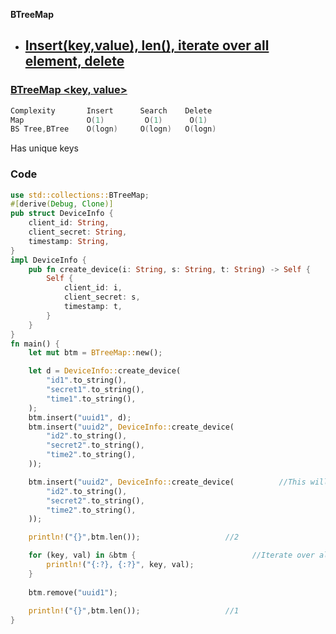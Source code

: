 **BTreeMap**
- [Insert(key,value), len(), iterate over all element, delete](#c)
  - 

<a name=btm></a>
### [BTreeMap <key, value>](https://doc.rust-lang.org/std/collections/struct.BTreeMap.html)
```c
Complexity       Insert      Search    Delete
Map              O(1)         O(1)      O(1)
BS Tree,BTree    O(logn)     O(logn)   O(logn)
```
Has unique keys

<a name=c></a>
### Code
```rs
use std::collections::BTreeMap;
#[derive(Debug, Clone)]
pub struct DeviceInfo {
    client_id: String,
    client_secret: String,
    timestamp: String,
}
impl DeviceInfo {
    pub fn create_device(i: String, s: String, t: String) -> Self {
        Self {
            client_id: i,
            client_secret: s,
            timestamp: t,
        }
    }
}
fn main() {
    let mut btm = BTreeMap::new();

    let d = DeviceInfo::create_device(
        "id1".to_string(),
        "secret1".to_string(),
        "time1".to_string(),
    );
    btm.insert("uuid1", d);
    btm.insert("uuid2", DeviceInfo::create_device(
        "id2".to_string(),
        "secret2".to_string(),
        "time2".to_string(),
    ));

    btm.insert("uuid2", DeviceInfo::create_device(          //This will not be inserted
        "id2".to_string(),
        "secret2".to_string(),
        "time2".to_string(),
    ));

    println!("{}",btm.len());                   //2

    for (key, val) in &btm {                          //Iterate over all elements in btm
        println!("{:?}, {:?}", key, val);
    }
    
    btm.remove("uuid1");
    
    println!("{}",btm.len());                   //1
}

```
